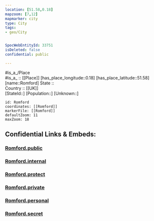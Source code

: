 ```yaml
---
location: [51.58,0.18] 
mapzoom: [7,12] 
mapmarker: city 
type: City
tags:
- geo/City


SpocWebEntityId: 33751
isDeleted: false
confidential: public

---
```

#is_a_/Place  
#is_a_ :: [[Place]] 
[has_place_longitude::0.18] 
[has_place_latitude::51.58] 
[name::Romford] 
State ::  
Country :: [[UK]]  
[StateId::] 
[Population::] 
[Unknown::] 


```leaflet
id: Romford
coordinates: [[Romford]] 
markerFile: [[Romford]] 
defaultZoom: 11 
maxZoom: 18
```


## Confidential Links & Embeds: 

### [Romford.public](/_public/\Earth\Continent\Europe\Europe~North\UK\England\Regions~England\London,Greater\cities~GreaterLondon\HaveringRomford.public.md) 

### [Romford.internal](/_internal/\Earth\Continent\Europe\Europe~North\UK\England\Regions~England\London,Greater\cities~GreaterLondon\HaveringRomford.internal.md) 

### [Romford.protect](/_protect/\Earth\Continent\Europe\Europe~North\UK\England\Regions~England\London,Greater\cities~GreaterLondon\HaveringRomford.protect.md) 

### [Romford.private](/_private/\Earth\Continent\Europe\Europe~North\UK\England\Regions~England\London,Greater\cities~GreaterLondon\HaveringRomford.private.md) 

### [Romford.personal](/_personal/\Earth\Continent\Europe\Europe~North\UK\England\Regions~England\London,Greater\cities~GreaterLondon\HaveringRomford.personal.md) 

### [Romford.secret](/_secret/\Earth\Continent\Europe\Europe~North\UK\England\Regions~England\London,Greater\cities~GreaterLondon\HaveringRomford.secret.md)

